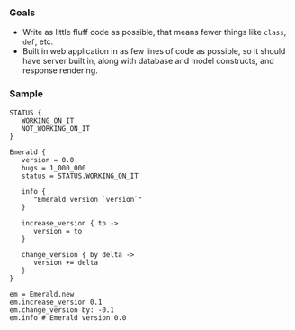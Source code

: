 ### Goals
- Write as little fluff code as possible, that means fewer things like `class`, `def`, etc.
- Built in web application in as few lines of code as possible, so it should have server built in, along with database and model constructs, and response rendering.

### Sample

```
STATUS {
   WORKING_ON_IT
   NOT_WORKING_ON_IT
}

Emerald {
   version = 0.0
   bugs = 1_000_000
   status = STATUS.WORKING_ON_IT
   
   info { 
      "Emerald version `version`"
   }
   
   increase_version { to ->
      version = to
   }
   
   change_version { by delta ->
      version += delta
   }
}

em = Emerald.new
em.increase_version 0.1
em.change_version by: -0.1
em.info # Emerald version 0.0
```
